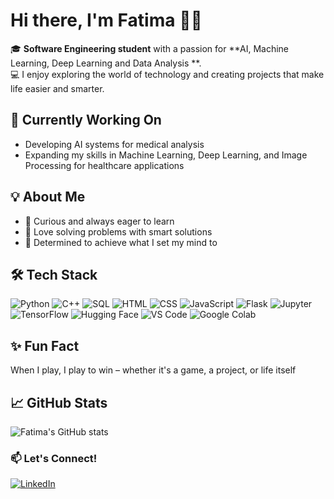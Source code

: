 # Hi there, I'm Fatima 👋✨

🎓 **Software Engineering student** with a passion for **AI, Machine Learning, Deep Learning and Data Analysis **.  
💻 I enjoy exploring the world of technology and creating projects that make life easier and smarter.

## 🚀 **Currently Working On**
- Developing AI systems for medical analysis
- Expanding my skills in Machine Learning, Deep Learning, and Image Processing for healthcare applications

## 💡 **About Me**
- 🧠 Curious and always eager to learn
- 🎯 Love solving problems with smart solutions
- 💪 Determined to achieve what I set my mind to

## 🛠️ **Tech Stack**

![Python](https://img.shields.io/badge/-Python-3776AB?style=flat&logo=python&logoColor=white)
![C++](https://img.shields.io/badge/-C++-00599C?style=flat&logo=c%2B%2B&logoColor=white)
![SQL](https://img.shields.io/badge/-SQL-4479A1?style=flat&logo=mysql&logoColor=white)
![HTML](https://img.shields.io/badge/-HTML5-E34F26?style=flat&logo=html5&logoColor=white)
![CSS](https://img.shields.io/badge/-CSS3-1572B6?style=flat&logo=css3&logoColor=white)
![JavaScript](https://img.shields.io/badge/-JavaScript-F7DF1E?style=flat&logo=javascript&logoColor=black)
![Flask](https://img.shields.io/badge/-Flask-000000?style=flat&logo=flask&logoColor=white)
![Jupyter](https://img.shields.io/badge/-Jupyter-F37626?style=flat&logo=jupyter&logoColor=white)
![TensorFlow](https://img.shields.io/badge/-TensorFlow-FF6F00?style=flat&logo=tensorflow&logoColor=white)
![Hugging Face](https://img.shields.io/badge/-HuggingFace-FFD21F?style=flat&logo=huggingface&logoColor=black)
![VS Code](https://img.shields.io/badge/-VS%20Code-007ACC?style=flat&logo=visual-studio-code&logoColor=white)
![Google Colab](https://img.shields.io/badge/-Google%20Colab-F9AB00?style=flat&logo=google-colab&logoColor=white)

## ✨ **Fun Fact**
When I play, I play to win – whether it's a game, a project, or life itself

## 📈 **GitHub Stats**

![Fatima's GitHub stats](https://github-readme-stats.vercel.app/api?username=FatimaNsrn&show_icons=true&theme=default)

### 📫 **Let's Connect!**
[![LinkedIn](https://img.shields.io/badge/-LinkedIn-0A66C2?style=flat&logo=linkedin&logoColor=white)](https://www.linkedin.com/in/fatemeh-nasirian/)

